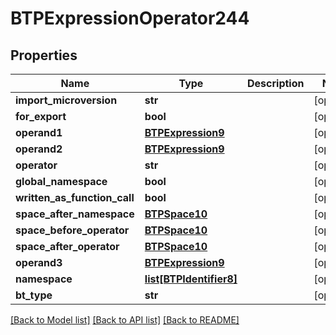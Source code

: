 # BTPExpressionOperator244

## Properties
Name | Type | Description | Notes
------------ | ------------- | ------------- | -------------
**import_microversion** | **str** |  | [optional] 
**for_export** | **bool** |  | [optional] 
**operand1** | [**BTPExpression9**](BTPExpression9.md) |  | [optional] 
**operand2** | [**BTPExpression9**](BTPExpression9.md) |  | [optional] 
**operator** | **str** |  | [optional] 
**global_namespace** | **bool** |  | [optional] 
**written_as_function_call** | **bool** |  | [optional] 
**space_after_namespace** | [**BTPSpace10**](BTPSpace10.md) |  | [optional] 
**space_before_operator** | [**BTPSpace10**](BTPSpace10.md) |  | [optional] 
**space_after_operator** | [**BTPSpace10**](BTPSpace10.md) |  | [optional] 
**operand3** | [**BTPExpression9**](BTPExpression9.md) |  | [optional] 
**namespace** | [**list[BTPIdentifier8]**](BTPIdentifier8.md) |  | [optional] 
**bt_type** | **str** |  | [optional] 

[[Back to Model list]](../README.md#documentation-for-models) [[Back to API list]](../README.md#documentation-for-api-endpoints) [[Back to README]](../README.md)


